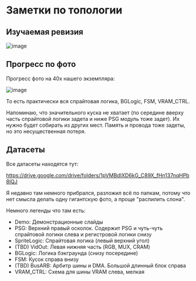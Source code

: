 # Заметки по топологии

## Изучаемая ревизия

![image](https://user-images.githubusercontent.com/5828819/177490500-0c01bb6c-0b10-4261-818c-784d92faaf56.png)

## Прогресс по фото

Прогресс фото на 40x нашего экземпляра:

![image](https://user-images.githubusercontent.com/5828819/177935060-6ed9a80e-0f7b-4349-b212-5a0c5d3b84a9.png)

То есть практически вся спрайтовая логика, BGLogic, FSM, VRAM_CTRL.

Напоминаю, что значительного куска не хватает (по середине вверху часть спрайтовой логики задета и ниже PSG модуль тоже задет). Их нужно будет собирать из других мест. Память и провода тоже задеты, но это несущественная потеря.

## Датасеты

Все датасеты находятся тут:

https://drive.google.com/drive/folders/1pVMBdIXD6kG_C89X_fHn137nqHPb8lQJ

Я недавно там немного прибрался, разложил всё по папкам, потому что нет смысла делать одну гигантскую фото, а проще "распилить слона".

Немного легенды что там есть:
- Demo: Демонстрационные слайды
- PSG: Верхний правый осколок. Содержит PSG и чуть-чуть спрайтовой логики слева и регистровой логики снизу
- SpriteLogic: Спрайтовая логика (левый верхний угол)
- (TBD) VidOut: Левая нижняя часть (RGB, MUX, CRAM)
- BGLogic: Логика бэкграунда (снизу посередине)
- FSM: Кусок справа внизу
- (TBD) BusARB: Арбитр шины и DMA. Большой длинный блок справа
- VRAM_CTRL: Схема для шины VRAM слева, мелкая
